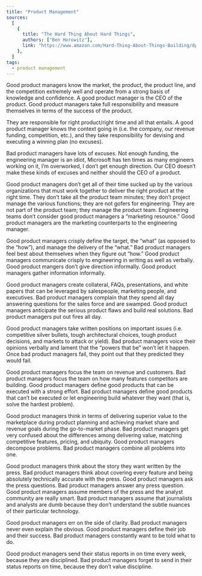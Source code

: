 ```yaml
---
title: "Product Management"
sources:
  [
    {
      title: "The Hard Thing About Hard Things",
      authors: ["Ben Horowitz"],
      link: "https://www.amazon.com/Hard-Thing-About-Things-Building/dp/0062273205",
    },
  ]
tags:
  - product management
---
```


Good product managers know the market, the product, the product line, and the competition extremely well and operate from a strong basis of knowledge and confidence. A good product manager is the CEO of the product. Good product managers take full responsibility and measure themselves in terms of the success of the product.

They are responsible for right product/right time and all that entails. A good product manager knows the context going in (i.e. the company, our revenue funding, competition, etc.), and they take responsibility for devising and executing a winning plan (no excuses).

Bad product managers have lots of excuses. Not enough funding, the engineering manager is an idiot, Microsoft has ten times as many engineers working on it, I’m overworked, I don’t get enough direction. Our CEO doesn’t make these kinds of excuses and neither should the CEO of a product.

Good product managers don’t get all of their time sucked up by the various organizations that must work together to deliver the right product at the right time. They don’t take all the product team minutes; they don’t project manage the various functions; they are not gofers for engineering. They are not part of the product team; they manage the product team. Engineering teams don’t consider good product managers a “marketing resource.” Good product managers are the marketing counterparts to the engineering manager.

Good product managers crisply define the target, the “what” (as opposed to the “how”), and manage the delivery of the “what.” Bad product managers feel best about themselves when they figure out “how.” Good product managers communicate crisply to engineering in writing as well as verbally. Good product mangers don’t give direction informally. Good product managers gather information informally.

Good product managers create collateral, FAQs, presentations, and white papers that can be leveraged by salespeople, marketing people, and executives. Bad product managers complain that they spend all day answering questions for the sales force and are swamped. Good product managers anticipate the serious product flaws and build real solutions. Bad product managers put out fires all day.

Good product managers take written positions on important issues (i.e. competitive silver bullets, tough architectural choices, tough product decisions, and markets to attack or yield). Bad product managers voice their opinions verbally and lament that the “powers that be” won’t let it happen. Once bad product managers fail, they point out that they predicted they would fail.

Good product managers focus the team on revenue and customers. Bad product managers focus the team on how many features competitors are building. Good product managers define good products that can be executed with a strong effort. Bad product managers define good products that can’t be executed or let engineering build whatever they want (that is, solve the hardest problem).

Good product managers think in terms of delivering superior value to the marketplace during product planning and achieving market share and revenue goals during the go-to-market phase. Bad product managers get very confused about the differences among delivering value, matching competitive features, pricing, and ubiquity. Good product managers decompose problems. Bad product managers combine all problems into one.

Good product managers think about the story they want written by the press. Bad product managers think about covering every feature and being absolutely technically accurate with the press. Good product managers ask the press questions. Bad product managers answer any press question. Good product managers assume members of the press and the analyst community are really smart. Bad product managers assume that journalists and analysts are dumb because they don’t understand the subtle nuances of their particular technology.

Good product managers err on the side of clarity. Bad product managers never even explain the obvious. Good product managers define their job and their success. Bad product managers constantly want to be told what to do.

Good product managers send their status reports in on time every week, because they are disciplined. Bad product managers forget to send in their status reports on time, because they don’t value discipline.
